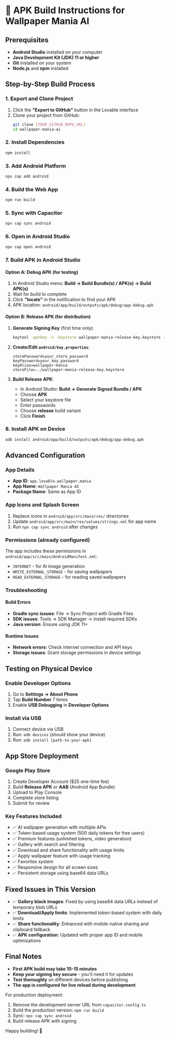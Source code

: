 # 📱 APK Build Instructions for Wallpaper Mania AI

## Prerequisites
- **Android Studio** installed on your computer
- **Java Development Kit (JDK) 11 or higher**
- **Git** installed on your system
- **Node.js** and **npm** installed

## Step-by-Step Build Process

### 1. Export and Clone Project
1. Click the **"Export to GitHub"** button in the Lovable interface
2. Clone your project from GitHub:
   ```bash
   git clone [YOUR_GITHUB_REPO_URL]
   cd wallpaper-mania-ai
   ```

### 2. Install Dependencies
```bash
npm install
```

### 3. Add Android Platform
```bash
npx cap add android
```

### 4. Build the Web App
```bash
npm run build
```

### 5. Sync with Capacitor
```bash
npx cap sync android
```

### 6. Open in Android Studio
```bash
npx cap open android
```

### 7. Build APK in Android Studio

#### Option A: Debug APK (for testing)
1. In Android Studio menu: **Build → Build Bundle(s) / APK(s) → Build APK(s)**
2. Wait for build to complete
3. Click **"locate"** in the notification to find your APK
4. APK location: `android/app/build/outputs/apk/debug/app-debug.apk`

#### Option B: Release APK (for distribution)
1. **Generate Signing Key** (first time only):
   ```bash
   keytool -genkey -v -keystore wallpaper-mania-release-key.keystore -keyalg RSA -keysize 2048 -validity 10000 -alias wallpaper-mania
   ```

2. **Create/Edit `android/key.properties`**:
   ```properties
   storePassword=your_store_password
   keyPassword=your_key_password
   keyAlias=wallpaper-mania
   storeFile=../wallpaper-mania-release-key.keystore
   ```

3. **Build Release APK**:
   - In Android Studio: **Build → Generate Signed Bundle / APK**
   - Choose **APK**
   - Select your keystore file
   - Enter passwords
   - Choose **release** build variant
   - Click **Finish**

### 8. Install APK on Device
```bash
adb install android/app/build/outputs/apk/debug/app-debug.apk
```

## Advanced Configuration

### App Details
- **App ID**: `app.lovable.wallpaper.mania`
- **App Name**: `Wallpaper Mania AI`
- **Package Name**: Same as App ID

### App Icons and Splash Screen
1. Replace icons in `android/app/src/main/res/` directories
2. Update `android/app/src/main/res/values/strings.xml` for app name
3. Run `npx cap sync android` after changes

### Permissions (already configured)
The app includes these permissions in `android/app/src/main/AndroidManifest.xml`:
- `INTERNET` - for AI image generation
- `WRITE_EXTERNAL_STORAGE` - for saving wallpapers
- `READ_EXTERNAL_STORAGE` - for reading saved wallpapers

### Troubleshooting

#### Build Errors
- **Gradle sync issues**: File → Sync Project with Gradle Files
- **SDK issues**: Tools → SDK Manager → install required SDKs
- **Java version**: Ensure using JDK 11+

#### Runtime Issues
- **Network errors**: Check internet connection and API keys
- **Storage issues**: Grant storage permissions in device settings

## Testing on Physical Device

### Enable Developer Options
1. Go to **Settings → About Phone**
2. Tap **Build Number** 7 times
3. Enable **USB Debugging** in **Developer Options**

### Install via USB
1. Connect device via USB
2. Run: `adb devices` (should show your device)
3. Run: `adb install [path-to-your-apk]`

## App Store Deployment

### Google Play Store
1. Create Developer Account ($25 one-time fee)
2. Build **Release APK** or **AAB** (Android App Bundle)
3. Upload to Play Console
4. Complete store listing
5. Submit for review

### Key Features Included
- ✅ AI wallpaper generation with multiple APIs
- ✅ Token-based usage system (500 daily tokens for free users)
- ✅ Premium features (unlimited tokens, video generation)
- ✅ Gallery with search and filtering
- ✅ Download and share functionality with usage limits
- ✅ Apply wallpaper feature with usage tracking
- ✅ Favorites system
- ✅ Responsive design for all screen sizes
- ✅ Persistent storage using base64 data URLs

## Fixed Issues in This Version
- ✅ **Gallery black images**: Fixed by using base64 data URLs instead of temporary blob URLs
- ✅ **Download/Apply limits**: Implemented token-based system with daily limits
- ✅ **Share functionality**: Enhanced with mobile-native sharing and clipboard fallback
- ✅ **APK configuration**: Updated with proper app ID and mobile optimizations

## Final Notes
- **First APK build may take 10-15 minutes**
- **Keep your signing key secure** - you'll need it for updates
- **Test thoroughly** on different devices before publishing
- **The app is configured for live reload during development**

For production deployment:
1. Remove the development server URL from `capacitor.config.ts`
2. Build the production version: `npm run build`
3. Sync: `npx cap sync android`
4. Build release APK with signing

Happy building! 🚀